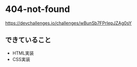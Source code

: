 # 404-not-found
https://devchallenges.io/challenges/wBunSb7FPrIepJZAg0sY

## できていること
- HTML実装
- CSS実装

